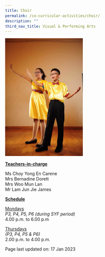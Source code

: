 ```yaml
---
title: Choir
permalink: /co-curricular-activities/choir/
description: ""
third_nav_title: Visual & Performing Arts
---
```

<img style="width: 50%;" src="/images/choir.jpeg">

<p><u><strong>Teachers-in-charge</strong></u></p>
<p>Ms Choy Yong En Carene<br />Mrs Bernadine Dorett<br />Mrs Woo Mun Lan<br />Mr Lam Jun Jie James</p>
<p><u><strong>Schedule</strong></u></p>
<p><u>Mondays</u><br /><em>P3, P4, P5, P6 (during SYF period)</em><br />4.00 p.m. to 6.00 p.m</p>
<p><u>Thursdays</u><br /><em>(P3, P4, P5 &amp; P6)</em><br />2.00 p.m. to 4.00 p.m.</p>

<p>Page last updated on: 17 Jan 2023</p>